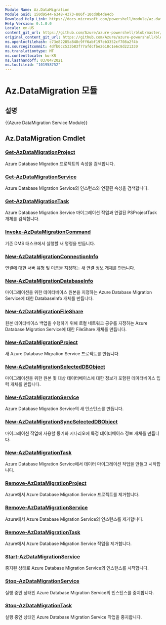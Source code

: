 ```yaml
---
Module Name: Az.DataMigration
Module Guid: 150d9544-6348-4373-806f-10cd0b4de4cb
Download Help Link: https://docs.microsoft.com/powershell/module/az.datamigration
Help Version: 0.1.0.0
Locale: en-US
content_git_url: https://github.com/Azure/azure-powershell/blob/master/src/DataMigration/DataMigration/help/Az.DataMigration.md
original_content_git_url: https://github.com/Azure/azure-powershell/blob/master/src/DataMigration/DataMigration/help/Az.DataMigration.md
ms.openlocfilehash: c73e82285a848c9ff6abf197eb3352cf708a2f4b
ms.sourcegitcommit: 4dfb0cc533b83f77afdcfbe2618c1e6c8d221330
ms.translationtype: MT
ms.contentlocale: ko-KR
ms.lasthandoff: 03/04/2021
ms.locfileid: "101958752"
---
```

# Az.DataMigration 모듈
## 설명
{{Azure DataMigration Service Module}}

## Az.DataMigration Cmdlet
### [Get-AzDataMigrationProject](Get-AzDataMigrationProject.md)
Azure Database Migration 프로젝트의 속성을 검색합니다.

### [Get-AzDataMigrationService](Get-AzDataMigrationService.md)
Azure Database Migration Service의 인스턴스와 연결된 속성을 검색합니다. 

### [Get-AzDataMigrationTask](Get-AzDataMigrationTask.md)
Azure Database Migration Service 마이그레이션 작업과 연결된 PSProjectTask 개체를 검색합니다.

### [Invoke-AzDataMigrationCommand](Invoke-AzDataMigrationCommand.md)
기존 DMS 태스크에서 실행할 새 명령을 만듭니다.

### [New-AzDataMigrationConnectionInfo](New-AzDataMigrationConnectionInfo.md)
연결에 대한 서버 유형 및 이름을 지정하는 새 연결 정보 개체를 만듭니다.

### [New-AzDataMigrationDatabaseInfo](New-AzDataMigrationDatabaseInfo.md)
마이그레이션을 위한 데이터베이스 원본을 지정하는 Azure Database Migration Service에 대한 DatabaseInfo 개체를 만듭니다.

### [New-AzDataMigrationFileShare](New-AzDataMigrationFileShare.md)
원본 데이터베이스 백업을 수행하기 위해 로컬 네트워크 공유를 지정하는 Azure Database Migration Service에 대한 FileShare 개체를 만듭니다.

### [New-AzDataMigrationProject](New-AzDataMigrationProject.md)
새 Azure Database Migration Service 프로젝트를 만듭니다.

### [New-AzDataMigrationSelectedDBObject](New-AzDataMigrationSelectedDBObject.md)
마이그레이션을 위한 원본 및 대상 데이터베이스에 대한 정보가 포함된 데이터베이스 입력 개체를 만듭니다.

### [New-AzDataMigrationService](New-AzDataMigrationService.md)
Azure Database Migration Service의 새 인스턴스를 만듭니다.

### [New-AzDataMigrationSyncSelectedDBObject](New-AzDataMigrationSyncSelectedDBObject.md)
마이그레이션 작업에 사용할 동기화 시나리오에 특정 데이터베이스 정보 개체를 만듭니다.

### [New-AzDataMigrationTask](New-AzDataMigrationTask.md)
Azure Database Migration Service에서 데이터 마이그레이션 작업을 만들고 시작합니다.

### [Remove-AzDataMigrationProject](Remove-AzDataMigrationProject.md)
Azure에서 Azure Database Migration Service 프로젝트를 제거합니다.

### [Remove-AzDataMigrationService](Remove-AzDataMigrationService.md)
Azure에서 Azure Database Migration Service의 인스턴스를 제거합니다.

### [Remove-AzDataMigrationTask](Remove-AzDataMigrationTask.md)
Azure에서 Azure Database Migration Service 작업을 제거합니다.

### [Start-AzDataMigrationService](Start-AzDataMigrationService.md)
중지된 상태로 Azure Database Migration Service의 인스턴스를 시작합니다. 

### [Stop-AzDataMigrationService](Stop-AzDataMigrationService.md)
실행 중인 상태인 Azure Database Migration Service의 인스턴스를 중지합니다.

### [Stop-AzDataMigrationTask](Stop-AzDataMigrationTask.md)
실행 중인 상태인 Azure Database Migration Service 작업을 중지합니다.


